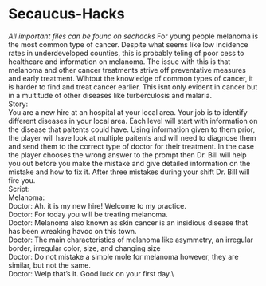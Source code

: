 # Secaucus-Hacks
*All important files can be founc on sechacks*
For young people melanoma is the most common type of cancer. Despite what seems like low incidence rates in underdeveloped counties, this is probably teling of poor cess to healthcare and information on melanoma. The issue with this is that melanoma and other cancer treatments strive off preventative measures and early treatment. Wihtout the knowledge of common types of cancer, it is harder to find and treat cancer earlier. This isnt only evident in cancer but in a multitude of other diseases like turberculosis and malaria.\
Story:\
You are a new hire at an hospital at your local area. Your job is to identify different diseases in your local area. Each level will start with information on the disease that paitents could have. Using information given to them prior, the player will have look at multiple paitents and will need to diagnose them and send them to the correct type of doctor for their treatment.
In the case the player chooses the wrong answer to the prompt then Dr. Bill will help you out before you make the mistake and give detailed information on the mistake and how to fix it. After three mistakes during your shift Dr. Bill will fire you.\
Script:\
Melanoma:\
Doctor: Ah. it is my new hire! Welcome to my practice.\
Doctor: For today you will be treating melanoma.\
Doctor: Melanoma also known as skin cancer is an insidious disease that has been wreaking havoc on this town.\
Doctor: The main characteristics of melanoma like asymmetry, an irregular border, irregular color, size, and changing size\
Doctor: Do not mistake a simple mole for melanoma however, they are similar, but not the same.\
Doctor: Welp that’s it. Good luck on your first day.\

